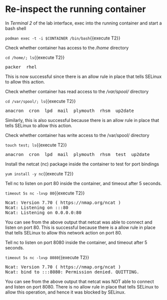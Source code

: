 # Re-inspect the running container

In *Terminal 2* of the lab interface, exec into the running container and start a bash shell 

`podman exec -t -i $CONTAINER /bin/bash`{{execute T2}}

Check whether container has access to the */home* directory

`cd /home/; ls`{{execute T2}}

<pre class="file">
packer  rhel
</pre>

This is now successful since there is an allow rule in place that tells SELinux to allow this action.

Check whether container has read access to the */var/spool/* directory

`cd /var/spool/; ls`{{execute T2}}

<pre class="file">
anacron  cron  lpd  mail  plymouth  rhsm  up2date
</pre>

Similarly, this is also successful because there is an allow rule in place that tells SELinux to allow this action.

Check whether container has write access to the /var/spool/ directory

`touch test; ls`{{execute T2}}

<pre class="file">
anacron  cron  lpd  mail  plymouth  rhsm  test  up2date
</pre>
 
Install the netcat (nc) package inside the container to test for port bindings

`yum install -y nc`{{execute T2}}

Tell nc to listen on port 80 inside the container, and timeout after 5 seconds.

`timeout 5s nc -lvvp 80`{{execute T2}}

<pre class="file">
Ncat: Version 7.70 ( https://nmap.org/ncat )
Ncat: Listening on :::80
Ncat: Listening on 0.0.0.0:80
</pre>

You can see from the above output that netcat was able to connect and listen on port 80. This is successful 
because there is a allow rule in place that tells SELinux to allow this network action on port 80.

Tell nc to listen on port 8080 inside the container, and timeout after 5 seconds.

`timeout 5s nc -lvvp 8080`{{execute T2}}

<pre class="file">
Ncat: Version 7.70 ( https://nmap.org/ncat )
Ncat: bind to :::8080: Permission denied. QUITTING.
</pre>

You can see from the above output that netcat was NOT able to connect and listen on port 8080. There is no allow 
rule in place that tells SELinux to allow this operation, and hence it was blocked by SELinux.
